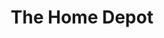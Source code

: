---
title: "The Home Depot"
url: /rochester/the-home-depot-panorama-trail-south/
shop: doityourself
---